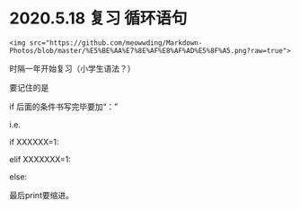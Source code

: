 # 2020.5.18 复习 循环语句

```text
<img src="https://github.com/meowwding/Markdown-Photos/blob/master/%E5%BE%AA%E7%8E%AF%E8%AF%AD%E5%8F%A5.png?raw=true">
```

时隔一年开始复习（小学生语法？）

要记住的是

if 后面的条件书写完毕要加“：”

i.e.

if XXXXXX=1:

elif XXXXXXX=1:

else:

最后print要缩进。


